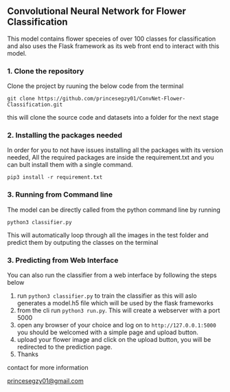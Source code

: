## Convolutional Neural Network for Flower Classification
This model contains flower speceies of over 100 classes for classification and also uses the Flask framework as its web front end to interact with this model.

### 1. Clone the repository
Clone the project by ruuning the below code from the terminal

`git clone https://github.com/princesegzy01/ConvNet-Flower-Classification.git`

this will clone the source code and datasets into a folder for the next stage

### 2. Installing the packages needed
In order for you to not have issues installing all the packages with its version needed, All the required packages are inside the requirement.txt and you can bult install them with a single command.

`pip3 install -r requirement.txt`

### 3. Running from Command line
The model can be directly called from the python command line by running

`python3 classifier.py` 

This will automatically loop through all the images in the test folder and predict them by outputing the classes on the terminal

### 3. Predicting from Web Interface
You can also run the classifier from a web interface by following the steps below

1. run `python3 classifier.py` to train the classifier as this will aslo generates a model.h5 file which will be used by the flask frameworks
2. from the cli run `python3 run.py`. This will create a webserver with a port 5000
3. open any browser of your choice and log on to `http://127.0.0.1:5000` you should be welcomed with a simple page and upload button.
4. upload your flower image and click on the upload button, you will be redirected to the prediction page.
5. Thanks


contact for more information

princesegzy01@gmail.com
